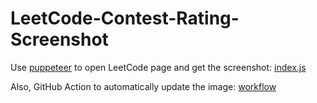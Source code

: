 # LeetCode-Contest-Rating-Screenshot
Use [puppeteer](https://pptr.dev/) to open LeetCode page and get the screenshot: [index.js](https://github.com/ZhiyuanMa2017/LeetCode-Contest-Rating-Screenshot/blob/master/index.js)

Also, GitHub Action to automatically update the image: [workflow](https://github.com/ZhiyuanMa2017/LeetCode-Contest-Rating-Screenshot/blob/master/.github/workflows/lc-contest-rating.yml)

